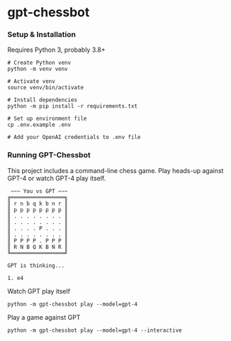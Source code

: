 # gpt-chessbot

### Setup & Installation

Requires Python 3, probably 3.8+

```
# Create Python venv
python -m venv venv

# Activate venv
source venv/bin/activate

# Install dependencies
python -m pip install -r requirements.txt

# Set up environment file
cp .env.example .env

# Add your OpenAI credentials to .env file
```

### Running GPT-Chessbot

This project includes a command-line chess game. Play heads-up against GPT-4 or watch GPT-4 play itself.
```
 ~~~ You vs GPT ~~~
╔═════════════════╗
║ r n b q k b n r ║
║ p p p p p p p p ║
║ . . . . . . . . ║
║ . . . . . . . . ║
║ . . . . P . . . ║
║ . . . . . . . . ║
║ P P P P . P P P ║
║ R N B Q K B N R ║
╚═════════════════╝

GPT is thinking...

1. e4
```

Watch GPT play itself
```
python -m gpt-chessbot play --model=gpt-4
```

Play a game against GPT
```
python -m gpt-chessbot play --model=gpt-4 --interactive
```
